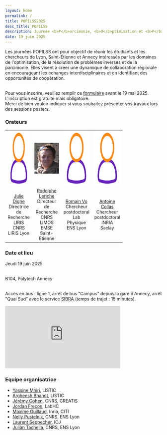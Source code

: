 ```yaml
---
layout: home
permalink: /
title: POPILSS2025
desc_title: POPILSS
description: Journée <b>P</b>arcimonie, <b>O</b>ptimisation et <b>P</b>roblèmes <b>I</b>nverses  <b>L</b>yon <b>S</b>aint-Etienne <b>S</b>avoie
date: 19 juin 2025
---
```



Les journées POPILSS ont pour objectif de réunir les étudiants et les chercheurs de Lyon, Saint-Étienne et Annecy intéressés par les domaines de l'optimisation, de la résolution de problèmes inverses et de la parcimonie. Elles visent à créer une dynamique de collaboration régionale en encourageant les échanges interdisciplinaires et en identifiant des opportunités de coopération.

<br>
Pour vous inscrire, veuillez remplir ce <a href="https://framaforms.org/popilss-registration-1744031809">formulaire</a> avant le 19 mai 2025. L'inscription est gratuite mais obligatoire.<br>
Merci de bien vouloir indiquer si vous souhaitez présenter vos travaux lors des sessions posters.


### Orateurs

<table style="width:75%">
  <tr>
    <td style="text-align:center"><img class="rounded-image" src="assets/img/user.png" height="175" src = "assets/img/speakers/photo_julie.png"></td>
    <td style="text-align:center"><img class="rounded-image" src="assets/img/speakers/rodolphe_le_riche.png"></td>
    <td style="text-align:center"><img class="rounded-image" src="assets/img/user.png" height="175" src = "assets/img/speakers/romain_vo.jpeg"></td>
    <td style="text-align:center"><img class="rounded-image" src="assets/img/user.png" height="175" src = "assets/img/speakers/antoine_collas.jpg"></td>
  </tr>
  <tr>
    <td style="text-align:center"><a href="https://perso.liris.cnrs.fr/julie.digne/">Julie Digne</a> <br>Directrice de Recherche<br>LIRIS<br>CNRS LIRIS Lyon</td>
    <td style="text-align:center"><a href="https://www.emse.fr/~leriche/">Rodolphe Leriche</a> <br>Directeur de Recherche<br>CNRS LIMOS EMSE Saint-Etienne</td>
    <td style="text-align:center"><a href="https://romainvo.github.io/">Romain Vo</a> <br>Chercheur postdoctoral<br>Lab Physique<br>ENS Lyon</td>
    <td style="text-align:center"><a href="https://www.antoinecollas.fr/">Antoine Collas</a><br>Chercheur postdoctoral<br>INRIA<br>Saclay</td>
  </tr>
</table>



### Date et lieu

<div class="one-third" style="magin-top:5%">

Jeudi 19 juin 2025<br><br>

B104, Polytech Annecy<br><br>

Accès en bus : ligne 1, arrêt de bus "Campus" depuis la gare d'Annecy, arrêt "Quai Sud" avec le service <a href="https://www.sibra.fr/">SIBRA </a> (temps de trajet : 15 minutes). 
 
</div><div class="two-third">
<div class="google-map">
<iframe src="https://www.google.com/maps/embed/v1/place?q=polytech+annecy&key=AIzaSyBFw0Qbyq9zTFTd-tUY6dZWTgaQzuU17R8" width="370" height="200" frameborder="0" style="border:0;" allowfullscreen="" aria-hidden="false" tabindex="0"></iframe>
</div>
</div>

<h3>Equipe organisatrice</h3>

<ul>
  <li><a href="https://y-mhiri.github.io/">Yassine Mhiri</a>, LISTIC</li>
  <li><a href="https://argheesh.github.io/">Argheesh Bhanot</a>, LISTIC</li>
  <li><a href="https://jeremy-e-cohen.jimdofree.com/">Jérémy Cohen</a>, CNRS, CREATIS</li>
  <li><a href="https://jordan-frecon.com/">Jordan Frecon</a>, LabHC</li>
  <li><a href="https://maximeguillaud.github.io/">Maxime Guillaud</a>, Inria, CITI</li>
  <li><a href="http://perso.ens-lyon.fr/nelly.pustelnik/">Nelly Pustelnik</a>, CNRS, ENS Lyon</li>
  <li><a href="http://math.univ-lyon1.fr/~seppecher/">Laurent Seppecher</a>, ICJ</li>
  <li><a href="https://tachella.github.io/">Juliàn Tachella</a>, CNRS, ENS Lyon</li>
</ul>
<br>

